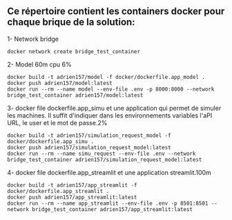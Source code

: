 ## Ce répertoire contient les containers docker pour chaque brique de la solution: 
1- Network bridge
```shell
docker network create bridge_test_container
```
2- Model 60m cpu 6%
```shell
docker build -t adrien157/model -f docker/dockerfile.app_model .
docker push adrien157/model:latest
docker run --rm --name model --env-file .env -p 8000:8000 --network bridge_test_container adrien157/model:latest
```
3- docker file dockerfile.app_simu et une application qui permet de simuler les machines. Il suffit d'indiquer dans les environnements variables l'aPI URL, le user et le mot de passe.2%
```shell
docker build -t adrien157/simulation_request_model -f docker/dockerfile.app_simu .
docker push adrien157/simulation_request_model:latest
docker run --rm --name simu_request --env-file .env --network bridge_test_container adrien157/simulation_request_model:latest
```
4- docker file dockerfile.app_streamlit et une application streamlit.100m
```shell
docker build -t adrien157/app_streamlit -f docker/dockerfile.app_streamlit .
docker push adrien157/app_streamlit:latest
docker run --rm --name app_streamlit --env-file .env -p 8501:8501 --network bridge_test_container adrien157/app_streamlit:latest
```